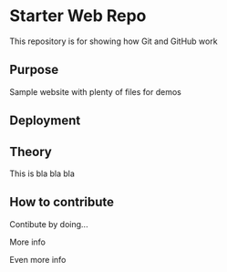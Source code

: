 # Starter Web Repo

This repository is for showing how Git and GitHub work

## Purpose

Sample website with plenty of files for demos

## Deployment


## Theory
This is bla bla bla

## How to contribute
Contibute by doing...

More info

Even more info